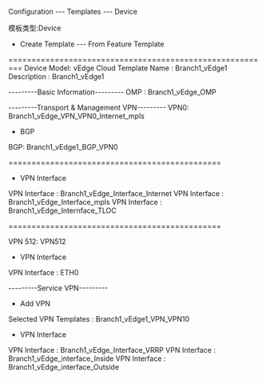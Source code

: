Configuration --- Templates --- Device

模板类型:Device
+ Create Template --- From Feature Template

=========================================================
Device Model: vEdge Cloud
Template Name : Branch1_vEdge1
Description : Branch1_vEdge1

---------Basic Information---------
OMP : Branch1_vEdge_OMP

---------Transport & Management VPN---------
VPN0: Branch1_vEdge_VPN_VPN0_Internet_mpls

+ BGP

BGP: Branch1_vEdge1_BGP_VPN0

==============================================

+ VPN Interface

VPN Interface : Branch1_vEdge_Interface_Internet
VPN Interface : Branch1_vEdge_Interface_mpls
VPN Interface : Branch1_vEdge_Internface_TLOC

==============================================

VPN 512: VPN512

+ VPN Interface

VPN Interface : ETH0

---------Service VPN---------
+ Add VPN

Selected VPN Templates : Branch1_vEdge1_VPN_VPN10

+ VPN Interface

VPN Interface : Branch1_vEdge_Interface_VRRP
VPN Interface : Branch1_vEdge_interface_Inside
VPN Interface : Branch1_vEdge_interface_Outside
